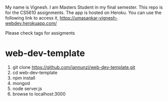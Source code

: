 My name is Vignesh. I am Masters Student in my final semester. This repo is for the CS5610  assignments. The app is hosted on Heroku. You can use the following link to access it,
https://umasankar-vignesh-webdev.herokuapp.com/

Please check tags for assigments

# web-dev-template

1. git clone https://github.com/jannunzi/web-dev-template.git
1. cd web-dev-template
1. npm install
1. mongod
1. node server.js
1. browse to localhost:3000

